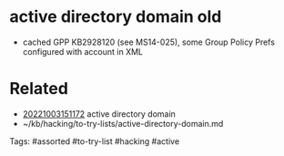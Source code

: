 # active directory domain old
- cached GPP KB2928120 (see MS14-025), some Group Policy Prefs configured with account in XML

# Related
- [20221003151172](/zet/20221003151172/README.md) active directory domain
- ~/kb/hacking/to-try-lists/active-directory-domain.md

Tags:
    #assorted #to-try-list #hacking #active
